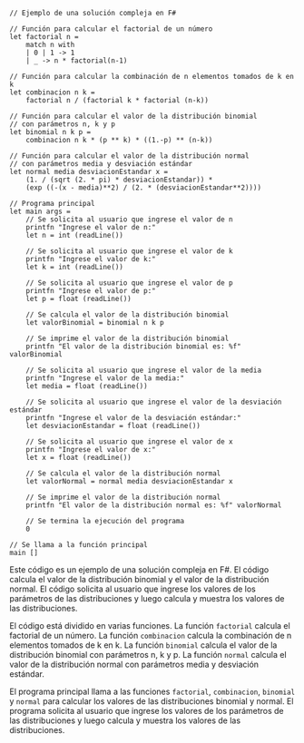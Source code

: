 ```f#
// Ejemplo de una solución compleja en F#

// Función para calcular el factorial de un número
let factorial n =
    match n with
    | 0 | 1 -> 1
    | _ -> n * factorial(n-1)

// Función para calcular la combinación de n elementos tomados de k en k
let combinacion n k =
    factorial n / (factorial k * factorial (n-k))

// Función para calcular el valor de la distribución binomial
// con parámetros n, k y p
let binomial n k p =
    combinacion n k * (p ** k) * ((1.-p) ** (n-k))

// Función para calcular el valor de la distribución normal
// con parámetros media y desviación estándar
let normal media desviacionEstandar x =
    (1. / (sqrt (2. * pi) * desviacionEstandar)) *
    (exp ((-(x - media)**2) / (2. * (desviacionEstandar**2))))

// Programa principal
let main args =
    // Se solicita al usuario que ingrese el valor de n
    printfn "Ingrese el valor de n:"
    let n = int (readLine())

    // Se solicita al usuario que ingrese el valor de k
    printfn "Ingrese el valor de k:"
    let k = int (readLine())

    // Se solicita al usuario que ingrese el valor de p
    printfn "Ingrese el valor de p:"
    let p = float (readLine())

    // Se calcula el valor de la distribución binomial
    let valorBinomial = binomial n k p

    // Se imprime el valor de la distribución binomial
    printfn "El valor de la distribución binomial es: %f" valorBinomial

    // Se solicita al usuario que ingrese el valor de la media
    printfn "Ingrese el valor de la media:"
    let media = float (readLine())

    // Se solicita al usuario que ingrese el valor de la desviación estándar
    printfn "Ingrese el valor de la desviación estándar:"
    let desviacionEstandar = float (readLine())

    // Se solicita al usuario que ingrese el valor de x
    printfn "Ingrese el valor de x:"
    let x = float (readLine())

    // Se calcula el valor de la distribución normal
    let valorNormal = normal media desviacionEstandar x

    // Se imprime el valor de la distribución normal
    printfn "El valor de la distribución normal es: %f" valorNormal

    // Se termina la ejecución del programa
    0

// Se llama a la función principal
main []
```

Este código es un ejemplo de una solución compleja en F#. El código calcula el valor de la distribución binomial y el valor de la distribución normal. El código solicita al usuario que ingrese los valores de los parámetros de las distribuciones y luego calcula y muestra los valores de las distribuciones.

El código está dividido en varias funciones. La función `factorial` calcula el factorial de un número. La función `combinacion` calcula la combinación de n elementos tomados de k en k. La función `binomial` calcula el valor de la distribución binomial con parámetros n, k y p. La función `normal` calcula el valor de la distribución normal con parámetros media y desviación estándar.

El programa principal llama a las funciones `factorial`, `combinacion`, `binomial` y `normal` para calcular los valores de las distribuciones binomial y normal. El programa solicita al usuario que ingrese los valores de los parámetros de las distribuciones y luego calcula y muestra los valores de las distribuciones.